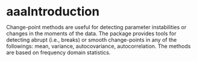 <font size="6"> **aaaIntroduction** </font>

Change-point methods are useful for detecting parameter instabilities or changes in the moments of the data. The package provides tools for detecting abrupt (i.e., breaks) or smooth change-points in any of the followings: mean, variance, autocovariance, autocorrelation. The methods are based on frequency domain statistics.
